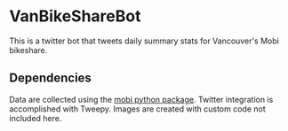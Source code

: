 # VanBikeShareBot

This is a twitter bot that tweets daily summary stats for Vancouver's Mobi bikeshare.

## Dependencies

Data are collected using the [mobi python package](https://github.com/mjarrett/mobi). Twitter integration is accomplished with Tweepy. Images are created with custom code not included here.
